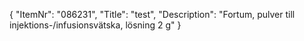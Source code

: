 {
  "ItemNr": "086231",
  "Title": "test",
  "Description": "Fortum, pulver till injektions-/infusionsvätska, lösning 2 g"
}